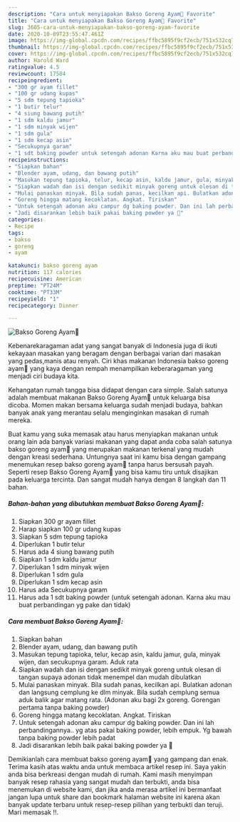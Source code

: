 ```yaml
---
description: "Cara untuk menyiapakan Bakso Goreng Ayam🐣 Favorite"
title: "Cara untuk menyiapakan Bakso Goreng Ayam🐣 Favorite"
slug: 3605-cara-untuk-menyiapakan-bakso-goreng-ayam-favorite
date: 2020-10-09T23:55:47.461Z
image: https://img-global.cpcdn.com/recipes/ffbc5895f9cf2ecb/751x532cq70/bakso-goreng-ayam🐣-foto-resep-utama.jpg
thumbnail: https://img-global.cpcdn.com/recipes/ffbc5895f9cf2ecb/751x532cq70/bakso-goreng-ayam🐣-foto-resep-utama.jpg
cover: https://img-global.cpcdn.com/recipes/ffbc5895f9cf2ecb/751x532cq70/bakso-goreng-ayam🐣-foto-resep-utama.jpg
author: Harold Ward
ratingvalue: 4.5
reviewcount: 17584
recipeingredient:
- "300 gr ayam fillet"
- "100 gr udang kupas"
- "5 sdm tepung tapioka"
- "1 butir telur"
- "4 siung bawang putih"
- "1 sdm kaldu jamur"
- "1 sdm minyak wijen"
- "1 sdm gula"
- "1 sdm kecap asin"
- "Secukupnya garam"
- "1 sdt baking powder untuk setengah adonan Karna aku mau buat perbandingan yg pake dan tidak"
recipeinstructions:
- "Siapkan bahan"
- "Blender ayam, udang, dan bawang putih"
- "Masukan tepung tapioka, telur, kecap asin, kaldu jamur, gula, minyak wijen, dan secukupnya garam. Aduk rata"
- "Siapkan wadah dan isi dengan sedikit minyak goreng untuk olesan di tangan supaya adonan tidak menempel dan mudah dibulatkan"
- "Mulai panaskan minyak. Bila sudah panas, kecilkan api. Bulatkan adonan dan langsung cemplung ke dlm minyak. Bila sudah cemplung semua aduk balik agar matang rata. (Adonan aku bagi 2x goreng. Gorengan pertama tanpa baking powder)"
- "Goreng hingga matang kecoklatan. Angkat. Tiriskan"
- "Untuk setengah adonan aku campur dg baking powder. Dan ini lah perbandingannya.. yg atas pakai baking powder, lebih empuk. Yg bawah tanpa baking powder lebih padat"
- "Jadi disarankan lebih baik pakai baking powder ya 🤗"
categories:
- Recipe
tags:
- bakso
- goreng
- ayam

katakunci: bakso goreng ayam 
nutrition: 117 calories
recipecuisine: American
preptime: "PT24M"
cooktime: "PT33M"
recipeyield: "1"
recipecategory: Dinner

---
```



![Bakso Goreng Ayam🐣](https://img-global.cpcdn.com/recipes/ffbc5895f9cf2ecb/751x532cq70/bakso-goreng-ayam🐣-foto-resep-utama.jpg)

Kebenarekaragaman adat yang sangat banyak di Indonesia juga di ikuti kekayaan masakan yang beragam dengan berbagai varian dari masakan yang pedas,manis atau renyah. Ciri khas makanan Indonesia bakso goreng ayam🐣 yang kaya dengan rempah menampilkan keberaragaman yang menjadi ciri budaya kita.


Kehangatan rumah tangga bisa didapat dengan cara simple. Salah satunya adalah membuat makanan Bakso Goreng Ayam🐣 untuk keluarga bisa dicoba. Momen makan bersama keluarga sudah menjadi budaya, bahkan banyak anak yang merantau selalu menginginkan masakan di rumah mereka.



Buat kamu yang suka memasak atau harus menyiapkan makanan untuk orang lain ada banyak variasi makanan yang dapat anda coba salah satunya bakso goreng ayam🐣 yang merupakan makanan terkenal yang mudah dengan kreasi sederhana. Untungnya saat ini kamu bisa dengan gampang menemukan resep bakso goreng ayam🐣 tanpa harus bersusah payah.
Seperti resep Bakso Goreng Ayam🐣 yang bisa kamu tiru untuk disajikan pada keluarga tercinta. Dan sangat mudah hanya dengan 8 langkah dan 11 bahan.


<!--inarticleads1-->

##### Bahan-bahan yang dibutuhkan membuat Bakso Goreng Ayam🐣:

1. Siapkan 300 gr ayam fillet
1. Harap siapkan 100 gr udang kupas
1. Siapkan 5 sdm tepung tapioka
1. Diperlukan 1 butir telur
1. Harus ada 4 siung bawang putih
1. Siapkan 1 sdm kaldu jamur
1. Diperlukan 1 sdm minyak wijen
1. Diperlukan 1 sdm gula
1. Diperlukan 1 sdm kecap asin
1. Harus ada Secukupnya garam
1. Harus ada 1 sdt baking powder (untuk setengah adonan. Karna aku mau buat perbandingan yg pake dan tidak)




<!--inarticleads2-->

##### Cara membuat  Bakso Goreng Ayam🐣:

1. Siapkan bahan
1. Blender ayam, udang, dan bawang putih
1. Masukan tepung tapioka, telur, kecap asin, kaldu jamur, gula, minyak wijen, dan secukupnya garam. Aduk rata
1. Siapkan wadah dan isi dengan sedikit minyak goreng untuk olesan di tangan supaya adonan tidak menempel dan mudah dibulatkan
1. Mulai panaskan minyak. Bila sudah panas, kecilkan api. Bulatkan adonan dan langsung cemplung ke dlm minyak. Bila sudah cemplung semua aduk balik agar matang rata. (Adonan aku bagi 2x goreng. Gorengan pertama tanpa baking powder)
1. Goreng hingga matang kecoklatan. Angkat. Tiriskan
1. Untuk setengah adonan aku campur dg baking powder. Dan ini lah perbandingannya.. yg atas pakai baking powder, lebih empuk. Yg bawah tanpa baking powder lebih padat
1. Jadi disarankan lebih baik pakai baking powder ya 🤗




Demikianlah cara membuat bakso goreng ayam🐣 yang gampang dan enak. Terima kasih atas waktu anda untuk membaca artikel resep ini. Saya yakin anda bisa berkreasi dengan mudah di rumah. Kami masih menyimpan banyak resep rahasia yang sangat mudah dan terbukti, anda bisa menemukan di website kami, dan jika anda merasa artikel ini bermanfaat jangan lupa untuk share dan bookmark halaman website ini karena akan banyak update terbaru untuk resep-resep pilihan yang terbukti dan teruji. Mari memasak !!. 
